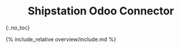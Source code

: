 <h1 align="center"> Shipstation Odoo Connector </h1>
{:.no_toc}

{% include_relative overview/include.md %}
